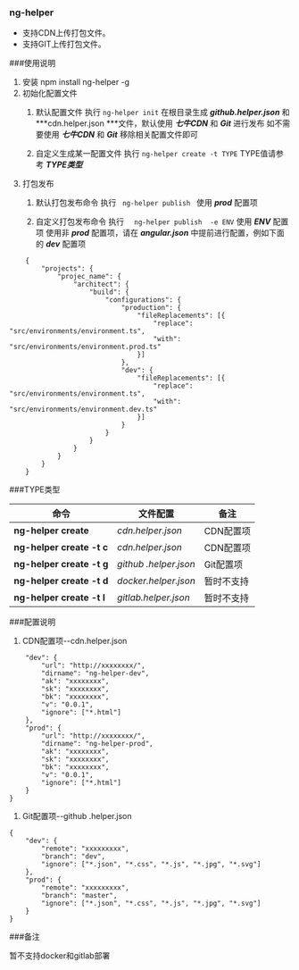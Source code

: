 ### ng-helper

- 支持CDN上传打包文件。
- 支持GIT上传打包文件。

###使用说明

1. 安装
    npm install ng-helper -g
1. 初始化配置文件
	1. 默认配置文件
	执行  ` ng-helper init `
	 在根目录生成 ***github.helper.json*** 和  ***cdn.helper.json ***文件，默认使用 ***七牛CDN***  和 ***Git*** 进行发布
	 如不需要使用 ***七牛CDN***  和 ***Git***  移除相关配置文件即可
	 
	1. 自定义生成某一配置文件
	执行  ` ng-helper create -t TYPE `
	TYPE值请参考 ***TYPE类型***
1. 打包发布
	1. 默认打包发布命令
	执行  `  ng-helper publish  `
	使用 ***prod*** 配置项
	
	1. 自定义打包发布命令
	执行  `  ng-helper publish  -e ENV`
	使用 ***ENV*** 配置项
	使用非 ***prod*** 配置项，请在 ***angular.json***  中提前进行配置，例如下面的 ***dev***  配置项
```
    {
    	"projects": {
    		"projec_name": {
    			"architect": {
    				"build": {
    					"configurations": {
    						"production": {
    							"fileReplacements": [{
    								"replace": "src/environments/environment.ts",
    								"with": "src/environments/environment.prod.ts"
    							}]
    						},
							"dev": {
    							"fileReplacements": [{
    								"replace": "src/environments/environment.ts",
    								"with": "src/environments/environment.dev.ts"
    							}]
    						}
    					}
    				}
    			}
    		}
    	}
    }
```

###TYPE类型

| **命令**  |**文件配置**   |**备注**   |
| ------------ | ------------ | ------------ |
| **ng-helper create**  |  *cdn.helper.json* | CDN配置项  |
| **ng-helper create -t c**  | *cdn.helper.json*   | CDN配置项 |
| **ng-helper create -t g**  | *github .helper.json*   | Git配置项  |
| **ng-helper create -t d**  | *docker.helper.json*   | 暂时不支持  |
| **ng-helper create -t l**  | *gitlab.helper.json*   | 暂时不支持  |

###配置说明

1. CDN配置项--cdn.helper.json
```{
	"dev": {
		"url": "http://xxxxxxxx/",
		"dirname": "ng-helper-dev",
		"ak": "xxxxxxxx",
		"sk": "xxxxxxxx",
		"bk": "xxxxxxxx",
		"v": "0.0.1",
		"ignore": ["*.html"]
	},
	"prod": {
		"url": "http://xxxxxxxx/",
		"dirname": "ng-helper-prod",
		"ak": "xxxxxxxx",
		"sk": "xxxxxxxx",
		"bk": "xxxxxxxx",
		"v": "0.0.1",
		"ignore": ["*.html"]
	}
}
```
1. Git配置项--github .helper.json
```
{
	"dev": {
		"remote": "xxxxxxxxx",
		"branch": "dev",
		"ignore": ["*.json", "*.css", "*.js", "*.jpg", "*.svg"]
	},
	"prod": {
		"remote": "xxxxxxxxx",
		"branch": "master",
		"ignore": ["*.json", "*.css", "*.js", "*.jpg", "*.svg"]
	}
}
```

###备注

暂不支持docker和gitlab部署